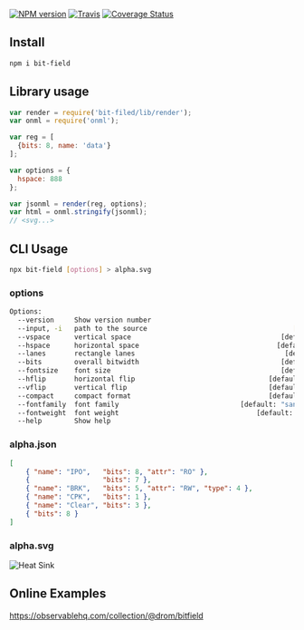 [![NPM version](https://img.shields.io/npm/v/bit-field.svg)](https://www.npmjs.org/package/bit-field)
[![Travis ](https://travis-ci.org/drom/bitfield.svg?branch=master)](https://travis-ci.org/drom/bitfield)
[![Coverage Status](https://coveralls.io/repos/github/drom/bitfield/badge.svg?branch=master)](https://coveralls.io/github/drom/bitfield?branch=master)

## Install

```sh
npm i bit-field
```

## Library usage

```js
var render = require('bit-filed/lib/render');
var onml = require('onml');

var reg = [
  {bits: 8, name: 'data'}
];

var options = {
  hspace: 888
};

var jsonml = render(reg, options);
var html = onml.stringify(jsonml);
// <svg...>
```

## CLI Usage

```sh
npx bit-field [options] > alpha.svg
```

### options

```sh
Options:
  --version     Show version number                                    [boolean]
  --input, -i   path to the source                                    [required]
  --vspace      vertical space                                     [default: 80]
  --hspace      horizontal space                                  [default: 640]
  --lanes       rectangle lanes                                     [default: 2]
  --bits        overall bitwidth                                   [default: 32]
  --fontsize    font size                                          [default: 14]
  --hflip       horizontal flip                                 [default: false]
  --vflip       vertical flip                                   [default: false]
  --compact     compact format                                  [default: false]
  --fontfamily  font family                              [default: "sans-serif"]
  --fontweight  font weight                                  [default: "normal"]
  --help        Show help                                              [boolean]
```

### alpha.json

```json
[
    { "name": "IPO",   "bits": 8, "attr": "RO" },
    {                  "bits": 7 },
    { "name": "BRK",   "bits": 5, "attr": "RW", "type": 4 },
    { "name": "CPK",   "bits": 1 },
    { "name": "Clear", "bits": 3 },
    { "bits": 8 }
]
```
### alpha.svg

![Heat Sink](https://rawgit.com/drom/bitfield/master/test/alpha.svg)

## Online Examples

https://observablehq.com/collection/@drom/bitfield
